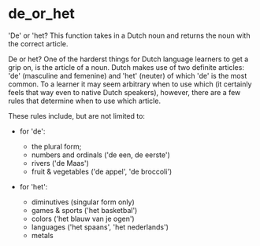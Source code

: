 # de_or_het
'De' or 'het? This function takes in a Dutch noun and returns the noun with the correct article.

De or het?
One of the harderst things for Dutch language learners to get a grip on, is the article of a noun. 
Dutch makes use of two definite articles: 'de' (masculine and femenine) and 
'het' (neuter) of which 'de' is the most common.
To a learner it may seem arbitrary when to use which (it certainly feels that way even to
native Dutch speakers), however, there are a few rules that determine when to use 
which article.

These rules include, but are not limited to:
* for 'de':
	- the plural form;
	- numbers and ordinals ('de een, de eerste')
	- rivers ('de Maas')
	- fruit & vegetables ('de appel', 'de broccoli')

* for 'het':
	- diminutives (singular form only)
	- games & sports ('het basketbal')
	- colors ('het blauw van je ogen')
	- languages ('het spaans', 'het nederlands')
	- metals
